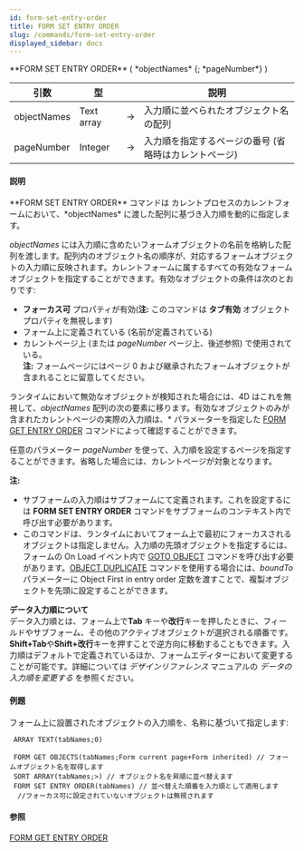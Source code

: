 ```yaml
---
id: form-set-entry-order
title: FORM SET ENTRY ORDER
slug: /commands/form-set-entry-order
displayed_sidebar: docs
---
```


<!--REF #_command_.FORM SET ENTRY ORDER.Syntax-->**FORM SET ENTRY ORDER** ( *objectNames* {; *pageNumber*} )<!-- END REF-->
<!--REF #_command_.FORM SET ENTRY ORDER.Params-->
| 引数 | 型 |  | 説明 |
| --- | --- | --- | --- |
| objectNames | Text array | &#8594;  | 入力順に並べられたオブジェクト名の配列 |
| pageNumber | Integer | &#8594;  | 入力順を指定するページの番号 (省略時はカレントページ) |

<!-- END REF-->

#### 説明 

<!--REF #_command_.FORM SET ENTRY ORDER.Summary-->**FORM SET ENTRY ORDER** コマンドは カレントプロセスのカレントフォームにおいて、*objectNames* に渡した配列に基づき入力順を動的に指定します。<!-- END REF--> 

*objectNames* には入力順に含めたいフォームオブジェクトの名前を格納した配列を渡します。配列内のオブジェクト名の順序が、対応するフォームオブジェクトの入力順に反映されます。カレントフォームに属するすべての有効なフォームオブジェクトを指定することができます。有効なオブジェクトの条件は次のとおりです:

* **フォーカス可** プロパティが有効(**注:** このコマンドは **タブ有効** オブジェクトプロパティを無視します)
* フォーム上に定義されている (名前が定義されている)
* カレントページ上 (または *pageNumber* ページ上、後述参照) で使用されている。  
**注:** フォームページにはページ 0 および継承されたフォームオブジェクトが含まれることに留意してください。

ランタイムにおいて無効なオブジェクトが検知された場合には、4D はこれを無視して、*objectNames* 配列の次の要素に移ります。有効なオブジェクトのみが含まれたカレントページの実際の入力順は、\* パラメーターを指定した [FORM GET ENTRY ORDER](form-get-entry-order.md) コマンドによって確認することができます。 

任意のパラメーター *pageNumber* を使って、入力順を設定するページを指定することができます。省略した場合には、カレントページが対象となります。

**注:** 

* サブフォームの入力順はサブフォームにて定義されます。これを設定するには **FORM SET ENTRY ORDER** コマンドをサブフォームのコンテキスト内で呼び出す必要があります。
* このコマンドは、ランタイムにおいてフォーム上で最初にフォーカスされるオブジェクトは指定しません。入力順の先頭オブジェクトを指定するには、フォームの On Load イベント内で [GOTO OBJECT](goto-object.md) コマンドを呼び出す必要があります。[OBJECT DUPLICATE](object-duplicate.md) コマンドを使用する場合には、*boundTo* パラメーターに Object First in entry order 定数を渡すことで、複製オブジェクトを先頭に設定することができます。

**データ入力順について**  
データ入力順とは、フォーム上で**Tab** キーや**改行**キーを押したときに、フィールドやサブフォーム、その他のアクティブオブジェクトが選択される順番です。**Shift+Tab**や**Shift+改行**キーを押すことで逆方向に移動することもできます。入力順はデフォルトで定義されているほか、フォームエディターにおいて変更することが可能です。詳細については *デザインリファレンス* マニュアルの *データの入力順を変更する* を参照ください。

#### 例題 

フォーム上に設置されたオブジェクトの入力順を、名称に基づいて指定します:

```4d
 ARRAY TEXT(tabNames;0)
 
 FORM GET OBJECTS(tabNames;Form current page+Form inherited) // フォームオブジェクト名を取得します
 SORT ARRAY(tabNames;>) // オブジェクト名を昇順に並べ替えます
 FORM SET ENTRY ORDER(tabNames) // 並べ替えた順番を入力順として適用します
  //フォーカス可に設定されていないオブジェクトは無視されます
```

#### 参照 

[FORM GET ENTRY ORDER](form-get-entry-order.md)  